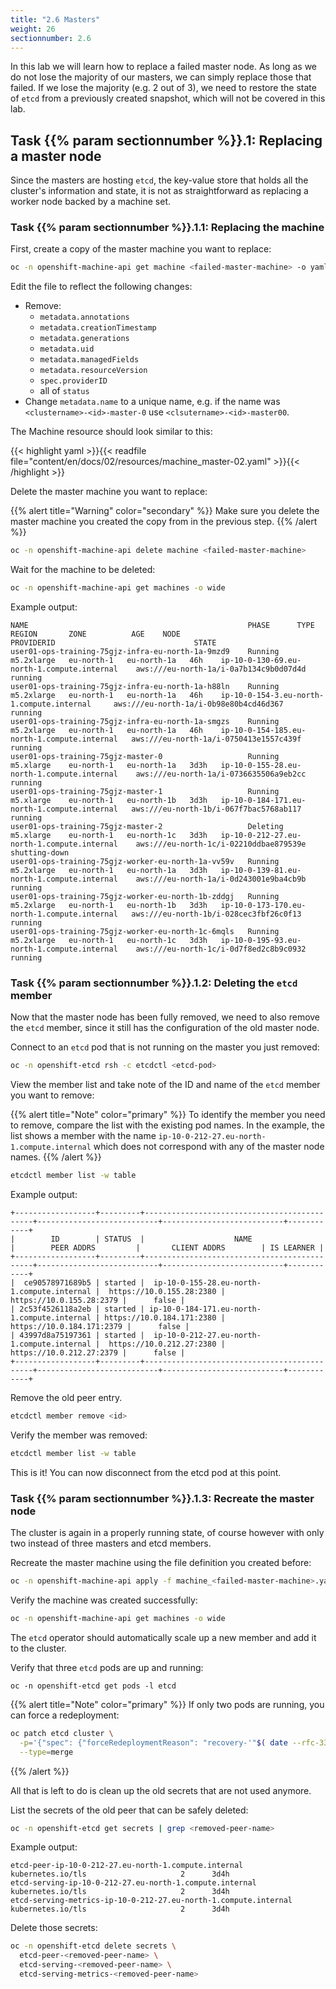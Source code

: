 ```yaml
---
title: "2.6 Masters"
weight: 26
sectionnumber: 2.6
---
```


In this lab we will learn how to replace a failed master node. As long as we do not lose the majority of our masters, we can simply replace those that failed. If we lose the majority (e.g. 2 out of 3), we need to restore the state of `etcd` from a previously created snapshot, which will not be covered in this lab.


## Task {{% param sectionnumber %}}.1: Replacing a master node

Since the masters are hosting `etcd`, the key-value store that holds all the cluster's information and state, it is not as straightforward as replacing a worker node backed by a machine set.


### Task {{% param sectionnumber %}}.1.1: Replacing the machine

First, create a copy of the master machine you want to replace:

```bash
oc -n openshift-machine-api get machine <failed-master-machine> -o yaml > machine_<failed-master-machine>.yaml
```

Edit the file to reflect the following changes:

* Remove:
  * `metadata.annotations`
  * `metadata.creationTimestamp`
  * `metadata.generations`
  * `metadata.uid`
  * `metadata.managedFields`
  * `metadata.resourceVersion`
  * `spec.providerID`
  * all of `status`
* Change `metadata.name` to a unique name, e.g. if the name was `<clustername>-<id>-master-0` use `<clsutername>-<id>-master00`.

The Machine resource should look similar to this:

{{< highlight yaml >}}{{< readfile file="content/en/docs/02/resources/machine_master-02.yaml" >}}{{< /highlight >}}

Delete the master machine you want to replace:

{{% alert title="Warning" color="secondary" %}}
Make sure you delete the master machine you created the copy from in the previous step.
{{% /alert %}}

```bash
oc -n openshift-machine-api delete machine <failed-master-machine>
```

Wait for the machine to be deleted:

```bash
oc -n openshift-machine-api get machines -o wide
```

Example output:

```
NAME                                                 PHASE      TYPE         REGION       ZONE          AGE    NODE                                          PROVIDERID                               STATE
user01-ops-training-75gjz-infra-eu-north-1a-9mzd9    Running    m5.2xlarge   eu-north-1   eu-north-1a   46h    ip-10-0-130-69.eu-north-1.compute.internal    aws:///eu-north-1a/i-0a7b134c9b0d07d4d   running
user01-ops-training-75gjz-infra-eu-north-1a-h88ln    Running    m5.2xlarge   eu-north-1   eu-north-1a   46h    ip-10-0-154-3.eu-north-1.compute.internal     aws:///eu-north-1a/i-0b98e80b4cd46d367   running
user01-ops-training-75gjz-infra-eu-north-1a-smgzs    Running    m5.2xlarge   eu-north-1   eu-north-1a   46h    ip-10-0-154-185.eu-north-1.compute.internal   aws:///eu-north-1a/i-0750413e1557c439f   running
user01-ops-training-75gjz-master-0                   Running    m5.xlarge    eu-north-1   eu-north-1a   3d3h   ip-10-0-155-28.eu-north-1.compute.internal    aws:///eu-north-1a/i-0736635506a9eb2cc   running
user01-ops-training-75gjz-master-1                   Running    m5.xlarge    eu-north-1   eu-north-1b   3d3h   ip-10-0-184-171.eu-north-1.compute.internal   aws:///eu-north-1b/i-067f7bac5768ab117   running
user01-ops-training-75gjz-master-2                   Deleting   m5.xlarge    eu-north-1   eu-north-1c   3d3h   ip-10-0-212-27.eu-north-1.compute.internal    aws:///eu-north-1c/i-02210ddbae879539e   shutting-down
user01-ops-training-75gjz-worker-eu-north-1a-vv59v   Running    m5.2xlarge   eu-north-1   eu-north-1a   3d3h   ip-10-0-139-81.eu-north-1.compute.internal    aws:///eu-north-1a/i-0d243001e9ba4cb9b   running
user01-ops-training-75gjz-worker-eu-north-1b-zddgj   Running    m5.2xlarge   eu-north-1   eu-north-1b   3d3h   ip-10-0-173-170.eu-north-1.compute.internal   aws:///eu-north-1b/i-028cec3fbf26c0f13   running
user01-ops-training-75gjz-worker-eu-north-1c-6mqls   Running    m5.2xlarge   eu-north-1   eu-north-1c   3d3h   ip-10-0-195-93.eu-north-1.compute.internal    aws:///eu-north-1c/i-0d7f8ed2c8b9c0932   running
```


### Task {{% param sectionnumber %}}.1.2: Deleting the `etcd` member

Now that the master node has been fully removed, we need to also remove the `etcd` member, since it still has the configuration of the old master node.

Connect to an `etcd` pod that is not running on the master you just removed:

```bash
oc -n openshift-etcd rsh -c etcdctl <etcd-pod>
```

View the member list and take note of the ID and name of the `etcd` member you want to remove:

{{% alert title="Note" color="primary" %}}
To identify the member you need to remove, compare the list with the existing pod names.
In the example, the list shows a member with the name `ip-10-0-212-27.eu-north-1.compute.internal` which does not correspond with any of the master node names.
{{% /alert %}}

```bash
etcdctl member list -w table
```

Example output:

```
+------------------+---------+---------------------------------------------+---------------------------+---------------------------+------------+
|        ID        | STATUS  |                    NAME                     |        PEER ADDRS         |       CLIENT ADDRS        | IS LEARNER |
+------------------+---------+---------------------------------------------+---------------------------+---------------------------+------------+
|  ce90578971689b5 | started |  ip-10-0-155-28.eu-north-1.compute.internal |  https://10.0.155.28:2380 |  https://10.0.155.28:2379 |      false |
| 2c53f4526118a2eb | started | ip-10-0-184-171.eu-north-1.compute.internal | https://10.0.184.171:2380 | https://10.0.184.171:2379 |      false |
| 43997d8a75197361 | started |  ip-10-0-212-27.eu-north-1.compute.internal |  https://10.0.212.27:2380 |  https://10.0.212.27:2379 |      false |
+------------------+---------+---------------------------------------------+---------------------------+---------------------------+------------+
```

Remove the old peer entry.

```bash
etcdctl member remove <id>
```

Verify the member was removed:

```bash
etcdctl member list -w table
```

This is it! You can now disconnect from the etcd pod at this point.


### Task {{% param sectionnumber %}}.1.3: Recreate the master node

The cluster is again in a properly running state, of course however with only two instead of three masters and etcd members.

Recreate the master machine using the file definition you created before:

```bash
oc -n openshift-machine-api apply -f machine_<failed-master-machine>.yaml
```

Verify the machine was created successfully:

```bash
oc -n openshift-machine-api get machines -o wide
```

The `etcd` operator should automatically scale up a new member and add it to the cluster.

Verify that three `etcd` pods are up and running:

```etcd
oc -n openshift-etcd get pods -l etcd
```

{{% alert title="Note" color="primary" %}}
If only two pods are running, you can force a redeployment:

```bash
oc patch etcd cluster \
  -p='{"spec": {"forceRedeploymentReason": "recovery-'"$( date --rfc-3339=ns )"'"}}' \
  --type=merge
```

{{% /alert %}}

All that is left to do is clean up the old secrets that are not used anymore.

List the secrets of the old peer that can be safely deleted:

```bash
oc -n openshift-etcd get secrets | grep <removed-peer-name>
```

Example output:

```
etcd-peer-ip-10-0-212-27.eu-north-1.compute.internal               kubernetes.io/tls                     2      3d4h
etcd-serving-ip-10-0-212-27.eu-north-1.compute.internal            kubernetes.io/tls                     2      3d4h
etcd-serving-metrics-ip-10-0-212-27.eu-north-1.compute.internal    kubernetes.io/tls                     2      3d4h
```

Delete those secrets:

```bash
oc -n openshift-etcd delete secrets \
  etcd-peer-<removed-peer-name> \
  etcd-serving-<removed-peer-name> \
  etcd-serving-metrics-<removed-peer-name>
```
